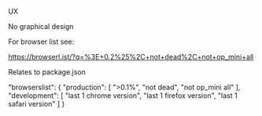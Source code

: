 UX

No graphical design


For browser list see:

https://browserl.ist/?q=%3E+0.2%25%2C+not+dead%2C+not+op_mini+all

Relates to package.json

  "browserslist": {
    "production": [
      ">0.1%",
      "not dead",
      "not op_mini all"
    ],
    "development": [
      "last 1 chrome version",
      "last 1 firefox version",
      "last 1 safari version"
    ]
  }


